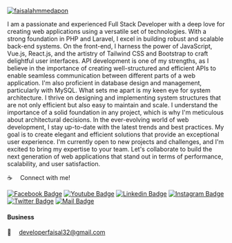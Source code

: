 <p align="left"> <a href="https://scontent.fdac24-1.fna.fbcdn.net/v/t39.30808-6/398072052_290533217141556_7948353187915380587_n.png?stp=dst-png_s960x960&_nc_cat=110&ccb=1-7&_nc_sid=5f2048&_nc_ohc=ASJw2DHnDp0AX_T-cQJ&_nc_ht=scontent.fdac24-1.fna&oh=00_AfBUMOdef19Prgh857G-meMoR4FnE4UYW0GR5t2XUE2w9Q&oe=654B981E" target="blank">
<img style=" display: block;margin-left: auto;margin-right: auto;" src="https://scontent.fdac24-1.fna.fbcdn.net/v/t39.30808-6/398072052_290533217141556_7948353187915380587_n.png?stp=dst-png_s960x960&_nc_cat=110&ccb=1-7&_nc_sid=5f2048&_nc_ohc=ASJw2DHnDp0AX_T-cQJ&_nc_ht=scontent.fdac24-1.fna&oh=00_AfBUMOdef19Prgh857G-meMoR4FnE4UYW0GR5t2XUE2w9Q&oe=654B981E" alt="faisalahmmedapon" />
</a> </p>


I am a passionate and experienced Full Stack Developer with a deep love for creating web applications using a versatile set of technologies. With a strong foundation in PHP and Laravel, I excel in building robust and scalable back-end systems. On the front-end, I harness the power of JavaScript, Vue.js, React.js, and the artistry of Tailwind CSS and Bootstrap to craft delightful user interfaces.
API development is one of my strengths, as I believe in the importance of creating well-structured and efficient APIs to enable seamless communication between different parts of a web application. I'm also proficient in database design and management, particularly with MySQL.
What sets me apart is my keen eye for system architecture. I thrive on designing and implementing system structures that are not only efficient but also easy to maintain and scale. I understand the importance of a solid foundation in any project, which is why I'm meticulous about architectural decisions.
In the ever-evolving world of web development, I stay up-to-date with the latest trends and best practices. My goal is to create elegant and efficient solutions that provide an exceptional user experience.
I'm currently open to new projects and challenges, and I'm excited to bring my expertise to your team. Let's collaborate to build the next generation of web applications that stand out in terms of performance, scalability, and user satisfaction.

:coffee: &emsp;Connect with me!

[![Facebook Badge](https://img.shields.io/badge/Facebook-1877F2?style=for-the-badge&logo=facebook&logoColor=white)](https://www.facebook.com/faisalahmmedapon) 
[![Youtube Badge](https://img.shields.io/badge/YouTube-FF0000?style=for-the-badge&logo=youtube&logoColor=white)](https://youtube.com/@faisalahmmedapon) 
[![Linkedin Badge](https://img.shields.io/badge/LinkedIn-0077B5?style=for-the-badge&logo=linkedin&logoColor=white)](https://www.linkedin.com/in/faisalahmmedapon/) 
[![Instagram Badge](https://img.shields.io/badge/Instagram-E4405F?style=for-the-badge&logo=instagram&logoColor=white)](https://instagram.com/faisalahmmedapon) 
[![Twitter Badge](https://img.shields.io/badge/Twitter-1DA1F2?style=for-the-badge&logo=twitter&logoColor=white)](https://twitter.com/faisalahmmedapo) 
[![Mail Badge](https://img.shields.io/badge/Gmail-D14836?style=for-the-badge&logo=gmail&logoColor=white)](mailto:developerfaisal32@gmail.com)


#### Business

:email: &emsp;developerfaisal32@gmail.com
<br >

